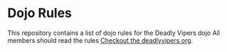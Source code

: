 Dojo Rules
==========

This repository contains a list of dojo rules for the Deadly Vipers dojo
All members should read the rules
[Checkout the deadlyvipers org](https://github.com/deadlyvipers).

